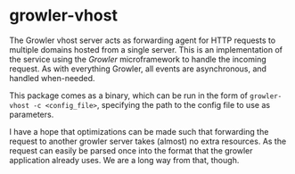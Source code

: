 growler-vhost
===============

The Growler vhost server acts as forwarding agent for HTTP requests to multiple
domains hosted from a single server. This is an implementation of the service
using the _Growler_ microframework to handle the incoming request. As with
everything Growler, all events are asynchronous, and handled when-needed.

This package comes as a binary, which can be run in the form of `growler-vhost
-c <config_file>`, specifying the path to the config file to use as parameters.

I have a hope that optimizations can be made such that forwarding the request to
another growler server takes (almost) no extra resources. As the request can
easily be parsed once into the format that the growler application already uses.
We are a long way from that, though.
